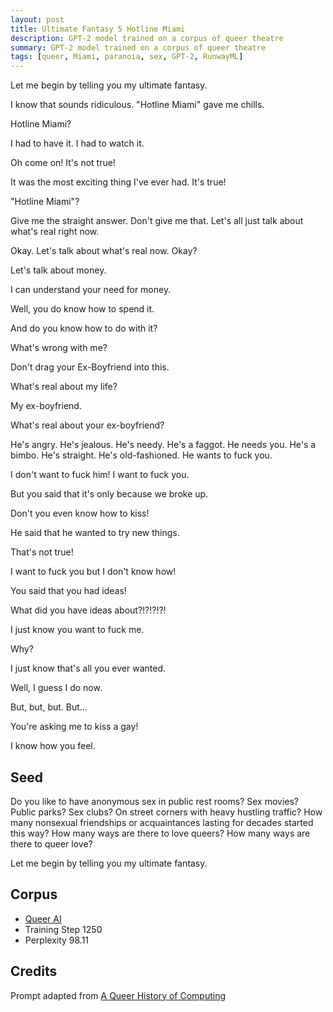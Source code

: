 ```yaml
---
layout: post
title: Ultimate Fantasy 5 Hotline Miami
description: GPT-2 model trained on a corpus of queer theatre
summary: GPT-2 model trained on a corpus of queer theatre
tags: [queer, Miami, paranoia, sex, GPT-2, RunwayML]
---
```




Let me begin by telling you my ultimate fantasy.

I know that sounds ridiculous. "Hotline Miami" gave me chills.

Hotline Miami?

I had to have it. I had to watch it.

Oh come on! It's not true!

It was the most exciting thing I've ever had. It's true!

"Hotline Miami"?

Give me the straight answer. Don't give me that. Let's all just talk about what's real right now.

Okay. Let's talk about what's real now. Okay?

Let's talk about money.

I can understand your need for money.

Well, you do know how to spend it.

And do you know how to do with it?

What's wrong with me?

Don't drag your Ex-Boyfriend into this.

What's real about my life?

My ex-boyfriend.

What's real about your ex-boyfriend?

He's angry. He's jealous. He's needy. He's a faggot. He needs you. He's a bimbo. He's straight. He's old-fashioned. He wants to fuck you.

I don't want to fuck him! I want to fuck you.

But you said that it's only because we broke up.

Don't you even know how to kiss!

He said that he wanted to try new things.

That's not true!

I want to fuck you but I don't know how!

You said that you had ideas!

What did you have ideas about?!?!?!?!

I just know you want to fuck me.

Why?

I just know that's all you ever wanted.

Well, I guess I do now.

But, but, but. But...

You're asking me to kiss a gay!

I know how you feel.


## Seed

Do you like to have anonymous sex in public rest rooms? Sex movies? Public parks? Sex clubs? On street corners with heavy hustling traffic? How many nonsexual friendships or acquaintances lasting for decades started this way? How many ways are there to love queers? How many ways are there to queer love?

Let me begin by telling you my ultimate fantasy.

## Corpus

- [Queer AI](/queerai)
- Training Step 1250
- Perplexity 98.11

## Credits

Prompt adapted from [A Queer History of Computing](https://rhizome.org/editorial/2013/feb/19/queer-computing-1/)
